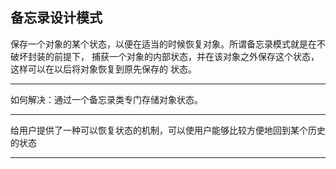 ## 备忘录设计模式
保存一个对象的某个状态，以便在适当的时候恢复对象。所谓备忘录模式就是在不破坏封装的前提下，
捕获一个对象的内部状态，并在该对象之外保存这个状态，这样可以在以后将对象恢复到原先保存的
状态。

---
如何解决：通过一个备忘录类专门存储对象状态。

---
给用户提供了一种可以恢复状态的机制，可以使用户能够比较方便地回到某个历史的状态

---


